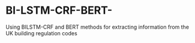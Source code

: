 # BI-LSTM-CRF-BERT-
Using BILSTM-CRF and BERT methods for extracting information from the UK building regulation codes
